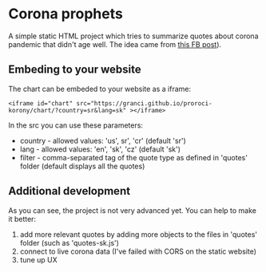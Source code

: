 # Corona prophets

A simple static HTML project which tries to summarize quotes about corona pandemic that didn't age well. The idea came from [this FB post](https://www.facebook.com/utheraptor/photos/a.238176063377369/914537269074575)).

## Embeding to your website
The chart can be embeded to your website as a iframe:

`<iframe id="chart" src="https://granci.github.io/proroci-korony/chart/?country=sr&lang=sk" ></iframe>`

In the src you can use these parameters:
 * country - allowed values: 'us', sr', 'cr' (default 'sr')
 * lang - allowed values: 'en', 'sk', 'cz' (default 'sk')
 * filter - comma-separated tag of the quote type as defined in 'quotes' folder (default displays all the quotes)

## Additional development
As you can see, the project is not very advanced yet. You can help to make it better:
1. add more relevant quotes by adding more objects to the files in 'quotes' folder (such as 'quotes-sk.js')
2. connect to live corona data (I've failed with CORS on the static website)
3. tune up UX
